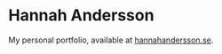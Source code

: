 # Hannah Andersson
My personal portfolio, available at [hannahandersson.se](http://hannahandersson.se).

